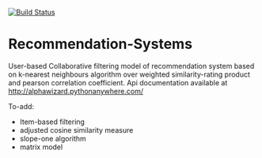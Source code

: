 [![Build Status](https://travis-ci.com/alphaWizard/Recommendation-Systems.svg?branch=master)](https://travis-ci.com/alphaWizard/Recommendation-Systems)
# Recommendation-Systems
User-based Collaborative filtering model of recommendation system based on k-nearest neighbours algorithm over weighted similarity-rating product and pearson correlation coefficient.
Api documentation available at http://alphawizard.pythonanywhere.com/


To-add:
- Item-based filtering
- adjusted cosine similarity measure
- slope-one algorithm
- matrix model


